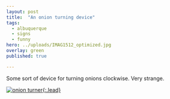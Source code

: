 ```yaml
---
layout: post
title:  "An onion turning device"
tags:
  - albuquerque
  - signs
  - funny
hero: ../uploads/IMAG1512_optimized.jpg
overlay: green
published: true

---
```


Some sort of device for turning onions clockwise. Very strange.

[![onion turner](../uploads/IMAG1512_optimized.jpg){:.lead}](../uploads/IMAG1512.jpg)